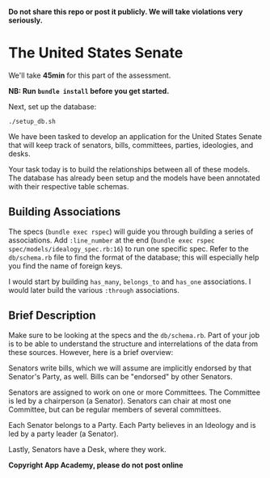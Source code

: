 **Do not share this repo or post it publicly. We will take violations
very seriously.**

# The United States Senate

We'll take **45min** for this part of the assessment.

**NB: Run `bundle install` before you get started.**

Next, set up the database:

    ./setup_db.sh

We have been tasked to develop an application for the United States
Senate that will keep track of senators, bills, committees, parties,
ideologies, and desks.

Your task today is to build the relationships between all of these
models. The database has already been setup and the models have been
annotated with their respective table schemas.

## Building Associations

The specs (`bundle exec rspec`) will guide you through building a
series of associations. Add `:line_number` at the end (`bundle exec rspec spec/models/idealogy_spec.rb:16`)
to run one specific spec. Refer to the `db/schema.rb` file to find the
format of the database; this will especially help you find the name of
foreign keys.

I would start by building `has_many`, `belongs_to` and `has_one`
associations. I would later build the various `:through` associations.

## Brief Description

Make sure to be looking at the specs and the `db/schema.rb`. Part of
your job is to be able to understand the structure and interrelations
of the data from these sources. However, here is a brief overview:

Senators write bills, which we will assume are implicitly endorsed by
that Senator's Party, as well. Bills can be "endorsed" by other
Senators.

Senators are assigned to work on one or more Committees. The Committee
is led by a chairperson (a Senator). Senators can chair at most one
Committee, but can be regular members of several committees.

Each Senator belongs to a Party. Each Party believes in an Ideology and
is led by a party leader (a Senator).

Lastly, Senators have a Desk, where they work.

**Copyright App Academy, please do not post online**
